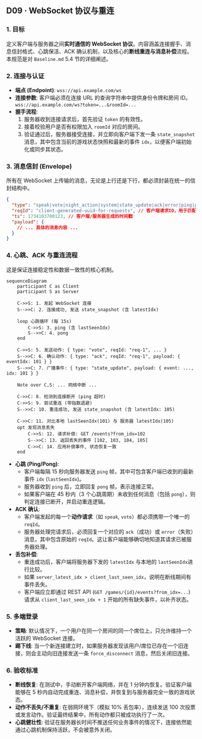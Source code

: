 ## D09 · WebSocket 协议与重连

### 1. 目标

定义客户端与服务器之间**实时通信的 WebSocket 协议**。内容涵盖连接握手、消息信封格式、心跳保活、ACK 确认机制，以及核心的**断线重连与消息补偿**流程。本规范是对 `Baseline.md` 5.4 节的详细阐述。

### 2. 连接与认证

*   **端点 (Endpoint)**: `wss://api.example.com/ws`
*   **连接参数**: 客户端必须在连接 URL 的查询字符串中提供身份令牌和房间 ID。
    `wss://api.example.com/ws?token=...&roomId=...`
*   **握手流程**:
    1.  服务器收到连接请求后，首先验证 `token` 的有效性。
    2.  接着校验用户是否有权限加入 `roomId` 对应的房间。
    3.  验证通过后，服务器接受连接，并立即向客户端下发一条 `state_snapshot` 消息，其中包含当前的游戏状态快照和最新的事件 `idx`，以便客户端初始化或同步其状态。

### 3. 消息信封 (Envelope)

所有在 WebSocket 上传输的消息，无论是上行还是下行，都必须封装在统一的信封结构中。

```json
{
  "type": "speak|vote|night_action|system|state_update|ack|error|ping|pong",
  "reqId": "client-generated-uuid-for-requests", // 客户端请求ID，用于匹配ack/error
  "ts": 1734103700123, // 客户端/服务器生成的时间戳
  "payload": {
    // ... 具体的消息内容 ...
  }
}
```

### 4. 心跳、ACK 与重连流程

这是保证连接稳定性和数据一致性的核心机制。

```mermaid
sequenceDiagram
    participant C as Client
    participant S as Server

    C->>S: 1. 发起 WebSocket 连接
    S-->>C: 2. 连接成功, 发送 state_snapshot (含 latestIdx)

    loop 心跳循环 (每 15s)
        C->>S: 3. ping (含 lastSeenIdx)
        S-->>C: 4. pong
    end

    C->>S: 5. 发送动作: { type: "vote", reqId: "req-1", ... }
    S-->>C: 6. 确认动作: { type: "ack", reqId: "req-1", payload: { eventIdx: 101 } }
    S-->>C: 7. 广播事件: { type: "state_update", payload: { event: ..., idx: 101 } }

    Note over C,S: ... 网络中断 ...

    C->>C: 8. 检测到连接断开 (ping 超时)
    C->>S: 9. 尝试重连 (带指数退避)
    S-->>C: 10. 重连成功, 发送 state_snapshot (含 latestIdx: 105)

    C->>C: 11. 对比本地 lastSeenIdx(101) 与 服务器 latestIdx(105)
    opt 发现消息丢失
        C->>S: 12. 请求补偿: GET /events?from_idx=102
        S-->>C: 13. 返回丢失的事件 [102, 103, 104, 105]
        C->>C: 14. 应用补偿事件, 状态恢复一致
    end
```

*   **心跳 (Ping/Pong)**:
    *   客户端每隔 15 秒向服务器发送 `ping` 帧，其中可包含客户端已收到的最新事件 `idx` (`lastSeenIdx`)。
    *   服务器收到 `ping` 后，立即回复 `pong` 帧，表示连接正常。
    *   如果客户端在 45 秒内（3 个心跳周期）未收到任何消息（包括 `pong`），则判定连接已断开，并启动重连逻辑。
*   **ACK 确认**:
    *   客户端发起的每一个**动作请求**（如 `speak`, `vote`）都必须携带一个唯一的 `reqId`。
    *   服务器处理完请求后，必须回复一个对应的 `ack`（成功）或 `error`（失败）消息，其中包含原始的 `reqId`。这让客户端能够确切地知道其请求已被服务器处理。
*   **丢包补偿**:
    *   重连成功后，客户端将服务器下发的 `latestIdx` 与本地的 `lastSeenIdx`进行比较。
    *   如果 `server_latest_idx > client_last_seen_idx`，说明在断线期间有事件丢失。
    *   客户端应立即通过 REST API (`GET /games/{id}/events?from_idx=...`) 请求从 `client_last_seen_idx + 1` 开始的所有缺失事件，以补齐状态。

### 5. 多端登录

*   **策略**: 默认情况下，一个用户在同一个房间的同一个席位上，只允许维持一个活跃的 WebSocket 连接。
*   **踢下线**: 当一个新连接建立时，如果服务器发现该用户/席位已存在一个旧连接，则会主动向旧连接发送一条 `force_disconnect` 消息，然后关闭旧连接。

### 6. 验收标准

*   **断线恢复**: 在测试中，手动断开客户端网络，并在 1 分钟内恢复。验证客户端能够在 5 秒内自动完成重连、消息补偿，并恢复到与服务器完全一致的游戏状态。
*   **动作不丢失/不重复**: 在弱网环境下（模拟 10% 丢包率），连续发送 100 次投票或发言动作。验证最终结果中，所有动作都只被成功执行了一次。
*   **心跳健壮性**: 验证在服务器长时间不推送任何业务事件的情况下，连接依然能通过心跳机制保持活跃，不会被意外关闭。